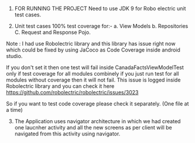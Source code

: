 1. FOR RUNNING THE PROJECT
    Need to use JDK 9 for Robo electric unit test cases.

2. Unit test cases 100% test coverage for:-
  a. View Models
  b. Repositories
  C. Request and Response Pojo.

Note : I had use Robolectric library and this library has issue right now which
could be fixed by using JaCoco as Code Coverage inside android studio.

If you don't set it then one test will fail inside CanadaFactsViewModelTest only if
test coverage for all modules combinely if you just run test for all modules without
coverage then it will not fail. This issue is logged inside Robolectric library and
you can check it here
https://github.com/robolectric/robolectric/issues/3023

So if you want to test code coverage please check it separately. (One file at a time)

3. The Application uses navigator architecture in which we had created one laucnher activity and all the new screens
as per client will be navigated from this activity using navigator.
